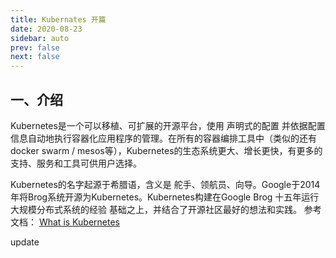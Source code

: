 ```yaml
---
title: Kubernates 开篇
date: 2020-08-23
sidebar: auto
prev: false
next: false
---
```


## 一、介绍
Kubernetes是一个可以移植、可扩展的开源平台，使用 声明式的配置 并依据配置信息自动地执行容器化应用程序的管理。在所有的容器编排工具中（类似的还有 docker swarm / mesos等），Kubernetes的生态系统更大、增长更快，有更多的支持、服务和工具可供用户选择。

Kubernetes的名字起源于希腊语，含义是 舵手、领航员、向导。Google于2014年将Brog系统开源为Kubernetes。Kubernetes构建在Google Brog 十五年运行大规模分布式系统的经验 基础之上，并结合了开源社区最好的想法和实践。
参考文档： [What is Kubernetes](https://kubernetes.io/docs/concepts/overview/what-is-kubernetes/)  

update